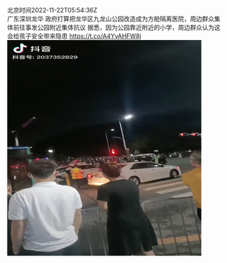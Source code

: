 北京时间2022-11-22T05:54:36Z<br>广东深圳龙华
政府打算把龙华区九龙山公园改造成为方舱隔离医院，周边群众集体前往事发公园附近集体抗议
据悉，因为公园靠近附近的小学，周边群众认为这会给孩子安全带来隐患 https://t.co/A4YvAHFW8j<br><img src='/temp/video/2022/o-Month-11/d-Day-22/whyyoutouzhele/1594811542134038558_0.jpg' width='450' height='500'><br><br>